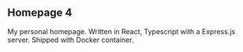 ## Homepage 4

My personal homepage. Written in React, Typescript with a Express.js server. Shipped with Docker container.